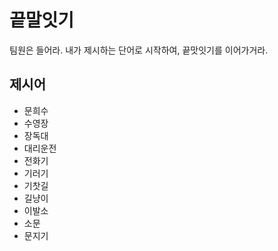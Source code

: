 # 끝말잇기

팀원은 들어라. 내가 제시하는 단어로 시작하여, 끝맛잇기를 이어가거라.



## 제시어

- 문희수
- 수영장
- 장독대
- 대리운전
- 전화기
- 기러기
- 기찻길
- 길냥이
- 이발소
- 소문
- 문지기

